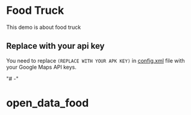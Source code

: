 # Food Truck

This demo is about food truck





## Replace with your api key

You need to replace `(REPLACE WITH YOUR APK KEY)` in [config.xml](https://github.com/Yesser-GitHub/Open-Data-Food-Truck-App/blob/master/config.xml) file with your Google Maps API keys.

"# -" 
# open_data_food

